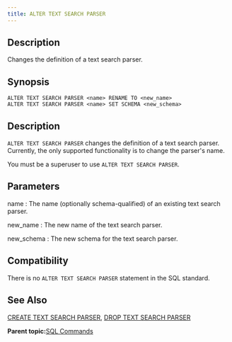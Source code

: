 ```yaml
---
title: ALTER TEXT SEARCH PARSER 
---
```


## <a id="Description"></a>Description 

Changes the definition of a text search parser.

## <a id="Synopsis"></a>Synopsis 

``` {#sql_command_synopsis}
ALTER TEXT SEARCH PARSER <name> RENAME TO <new_name>
ALTER TEXT SEARCH PARSER <name> SET SCHEMA <new_schema>
```

## <a id="section3"></a>Description 

`ALTER TEXT SEARCH PARSER` changes the definition of a text search parser. Currently, the only supported functionality is to change the parser's name.

You must be a superuser to use `ALTER TEXT SEARCH PARSER`.

## <a id="section4"></a>Parameters 

name
:   The name \(optionally schema-qualified\) of an existing text search parser.

new\_name
:   The new name of the text search parser.

new\_schema
:   The new schema for the text search parser.

## <a id="section7"></a>Compatibility 

There is no `ALTER TEXT SEARCH PARSER` statement in the SQL standard.

## <a id="section8"></a>See Also 

[CREATE TEXT SEARCH PARSER](CREATE_TEXT_SEARCH_PARSER.html), [DROP TEXT SEARCH PARSER](DROP_TEXT_SEARCH_PARSER.html)

**Parent topic:**[SQL Commands](../sql_commands/sql_ref.html)

